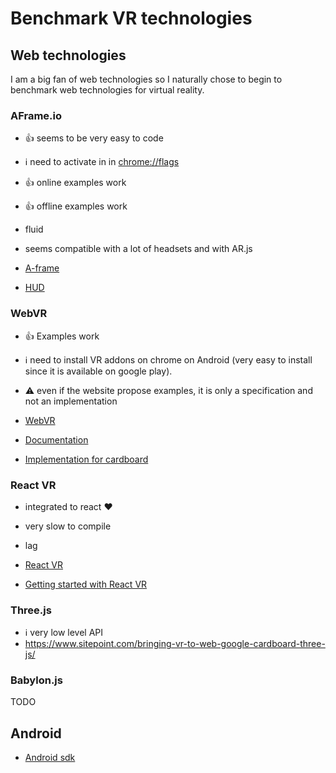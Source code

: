 # Benchmark VR technologies

## Web technologies

I am a big fan of web technologies so I naturally chose to begin to benchmark web technologies for
virtual reality.


### AFrame.io

* :+1: seems to be very easy to code
* :information_source: need to activate in in [chrome://flags](chrome://flags)
* :+1: online examples work
* :+1: offline examples work
* fluid
* seems compatible with a lot of headsets and with AR.js

* [A-frame](https://aframe.io/)
* [HUD](https://github.com/pookage/aframe-hud)

### WebVR

* :+1: Examples work
* :information_source: need to install VR addons on chrome on Android (very easy to install since it is available on
  google play).
* :warning: even if the website propose examples, it is only a specification and not an implementation

* [WebVR](https://webvr.info)
* [Documentation](https://immersive-web.github.io/webvr/)
* [Implementation for cardboard](https://github.com/immersive-web/cardboard-vr-display)

### React VR

* integrated to react :heart:
* very slow to compile
* lag

* [React VR](https://facebook.github.io/react-vr/)
* [Getting started with React VR](https://www.pluralsight.com/guides/front-end-javascript/getting-started-with-react-vr)

### Three.js

* :information_source: very low level API
* https://www.sitepoint.com/bringing-vr-to-web-google-cardboard-three-js/

### Babylon.js

TODO

## Android


* [Android sdk](https://developers.google.com/vr/develop/android/get-started)
